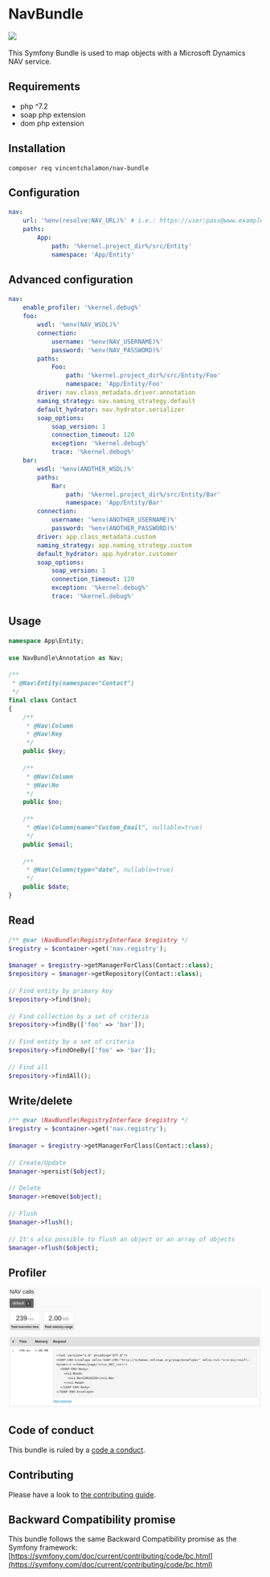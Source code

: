 # NavBundle

![](https://github.com/vincentchalamon/nav-bundle/workflows/CI/badge.svg)

This Symfony Bundle is used to map objects with a Microsoft Dynamics NAV service.

## Requirements

- php ^7.2
- soap php extension
- dom php extension

## Installation

```shell
composer req vincentchalamon/nav-bundle
```

## Configuration

```yaml
nav:
    url: '%env(resolve:NAV_URL)%' # i.e.: https://user:pass@www.example.com/NAV_WS/
    paths:
        App:
            path: '%kernel.project_dir%/src/Entity'
            namespace: 'App/Entity'
```

## Advanced configuration

```yaml
nav:
    enable_profiler: '%kernel.debug%'
    foo:
        wsdl: '%env(NAV_WSDL)%'
        connection:
            username: '%env(NAV_USERNAME)%'
            password: '%env(NAV_PASSWORD)%'
        paths:
            Foo:
                path: '%kernel.project_dir%/src/Entity/Foo'
                namespace: 'App/Entity/Foo'
        driver: nav.class_metadata.driver.annotation
        naming_strategy: nav.naming_strategy.default
        default_hydrator: nav.hydrator.serializer
        soap_options:
            soap_version: 1
            connection_timeout: 120
            exception: '%kernel.debug%'
            trace: '%kernel.debug%'
    bar:
        wsdl: '%env(ANOTHER_WSDL)%'
        paths:
            Bar:
                path: '%kernel.project_dir%/src/Entity/Bar'
                namespace: 'App/Entity/Bar'
        connection:
            username: '%env(ANOTHER_USERNAME)%'
            password: '%env(ANOTHER_PASSWORD)%'
        driver: app.class_metadata.custom
        naming_strategy: app.naming_strategy.custom
        default_hydrator: app.hydrator.customer
        soap_options:
            soap_version: 1
            connection_timeout: 120
            exception: '%kernel.debug%'
            trace: '%kernel.debug%'
```

## Usage

```php
namespace App\Entity;

use NavBundle\Annotation as Nav;

/**
 * @Nav\Entity(namespace="Contact")
 */
final class Contact
{
    /**
     * @Nav\Column
     * @Nav\Key
     */
    public $key;

    /**
     * @Nav\Column
     * @Nav\No
     */
    public $no;

    /**
     * @Nav\Column(name="Custom_Email", nullable=true)
     */
    public $email;

    /**
     * @Nav\Column(type="date", nullable=true)
     */
    public $date;
}
```

## Read

```php
/** @var \NavBundle\RegistryInterface $registry */
$registry = $container->get('nav.registry');

$manager = $registry->getManagerForClass(Contact::class);
$repository = $manager->getRepository(Contact::class);

// Find entity by primary key
$repository->find($no);

// Find collection by a set of criteria
$repository->findBy(['foo' => 'bar']);

// Find entity by a set of criteria
$repository->findOneBy(['foo' => 'bar']);

// Find all
$repository->findAll();
```

## Write/delete

```php
/** @var \NavBundle\RegistryInterface $registry */
$registry = $container->get('nav.registry');

$manager = $registry->getManagerForClass(Contact::class);

// Create/Update
$manager->persist($object);

// Delete
$manager->remove($object);

// Flush
$manager->flush();

// It's also possible to flush an object or an array of objects
$manager->flush($object);
```

## Profiler

![Profiler](doc/profiler.png)

## Code of conduct

This bundle is ruled by a [code a conduct](/.github/CODE_OF_CONDUCT.md).

## Contributing

Please have a look to [the contributing guide](/.github/CONTRIBUTING.md).

## Backward Compatibility promise

This bundle follows the same Backward Compatibility promise as the Symfony framework: [https://symfony.com/doc/current/contributing/code/bc.html](https://symfony.com/doc/current/contributing/code/bc.html)
